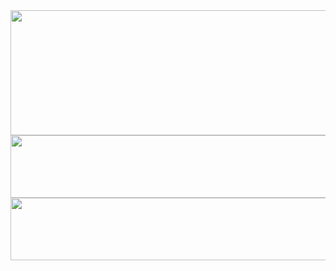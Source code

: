 <img src="https://github.com/user-attachments/assets/64c53328-aca9-47a0-91bc-dc747c870358" width="1500" height="200">
<img src="https://github.com/user-attachments/assets/ddff3284-996a-48f4-9bde-3541237d72f5" width="1500" height="100">
<img src="https://github.com/user-attachments/assets/aaf019ab-d1a7-4b49-b2dd-6391487e28c0" width="1500" height="100">


